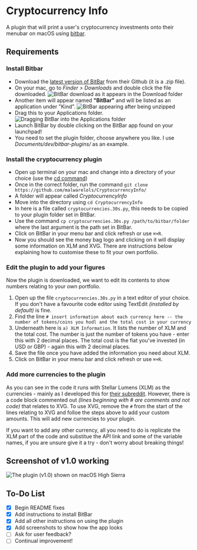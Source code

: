 # Cryptocurrency Info
A plugin that will print a user's cryptocurrency investments onto their menubar on macOS using [bitbar](https://github.com/matryer/bitbar).

## Requirements
### Install Bitbar
* Download the [latest version of BitBar](https://github.com/matryer/bitbar/releases/download/v1.9.2/BitBar-v1.9.2.zip) from their Github (it is a .zip file).
* On your mac, go to *Finder > Downloads* and double click the file downloaded.
![BitBar download as it appears in the Download folder](https://i.imgur.com/xNjOE7H.png)
* Another item will appear named **"BitBar"** and will be listed as an application under "Kind".
![BitBar appearing after being unzipped](https://i.imgur.com/6gNmWkm.png)
* Drag this to your Applications folder.
![Dragging BitBar into the Applications folder](https://i.imgur.com/0bi0lHU.gif)
* Launch BitBar by double clicking on the BitBar app found on your launchpad!
* You need to set the plugin folder, choose anywhere you like. I use *Documents/dev/bitbar-plugins/* as an example.

### Install the cryptocurrency plugin
* Open up terminal on your mac and change into a directory of your choice (use the [cd command](https://www.macworld.com/article/2042378/master-the-command-line-navigating-files-and-folders.html))
* Once in the correct folder, run the command `git clone https://github.com/malwarelols/CryptocurrencyInfo/`
* A folder will appear called *CryptocurrencyInfo*
* Move into the directory using `cd CryptocurrencyInfo`
* In here is a file called `cryptocurrencies.30s.py`, this needs to be copied to your plugin folder set in BItBar.
* Use the command `cp cryptocurrencies.30s.py /path/to/bitbar/folder` where the last argument is the path set in BitBar.
* Click on BitBar in your menu bar and click refresh or use `⌘+R`.
* Now you should see the money bag logo and clicking on it will display some information on XLM and XVG. There are instructions below explaining how to customise these to fit your own portfolio.

### Edit the plugin to add your figures
Now the plugin is downloaded, we want to edit its contents to show numbers relating to your own portfolio.

1. Open up the file `cryptocurrencies.30s.py` in a text editor of your choice. If you don't have a favourite code editor using TextEdit *(installed by default)* is fine.
2. Find the line `# insert information about each currency here -- the number of tokens/coins you hodl and the total cost in your currency`
3. Underneath here is `a) XLM Information`. It lists the number of XLM and the total cost. The number is just the number of tokens you have - enter this with 2 decimal places. The total cost is the fiat you've invested (in USD or GBP) - again this with 2 decimal places.
4. Save the file once you have added the information you need about XLM. 
5. Click on BitBar in your menu bar and click refresh or use `⌘+R`.

### Add more currencies to the plugin
As you can see in the code it runs with Stellar Lumens (XLM) as the currencies - mainly as I developed this for [their subreddit](https://www.reddit.com/r/Stellar/). However, there is a code block commented out *(lines beginning with # are comments and not code)* that relates to XVG. To use XVG, remove the `#` from the start of the lines relating to XVG and folloe the steps above to add your custom amounts. This will add new currencies to your plugin. 

If you want to add any other currency, all you need to do is replicate the XLM part of the code and substitue the API link and some of the variable names, if you are unsure give it a try - don't worry about breaking things!


## Screenshot of v1.0 working
![The plugin (v1.0) shown on macOS High Sierra](https://i.imgur.com/I7lRVQF.png)

## To-Do List
- [x] Begin README fixes
- [x] Add instructions to install BitBar
- [x] Add all other instructions on using the plugin
- [x] Add screenshots to show how the app looks
- [ ] Ask for user feedback?
- [ ] Continual improvement!
